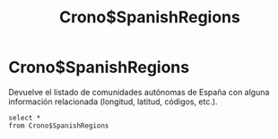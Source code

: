 ﻿---
SidebarGroup: index-misc-views
title: Crono$SpanishRegions
Autogenerated: true
---

# Crono$SpanishRegions


Devuelve el listado de comunidades autónomas de España con alguna información relacionada (longitud, latitud, códigos, etc.).

```
select *
from Crono$SpanishRegions
```
